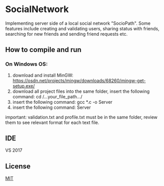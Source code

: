 # SocialNetwork
Implementing server side of a local social network "SocioPath". Some features include creating and validating users, sharing status with friends, searching for new friends and sending friend requests etc.

## How to compile and run


### On Windows OS: 
1. download and install MinGW: https://osdn.net/projects/mingw/downloads/68260/mingw-get-setup.exe/
2. download all project files into the same folder, insert the following command: cd /...your_file_path.../
3. insert the following command: gcc *.c -o Server
4. insert the following command: Server

important: validation.txt and profile.txt must be in the same folder, review them to see relevant format for each text file. 


## IDE
VS 2017

## License
[MIT](https://choosealicense.com/licenses/mit/)
